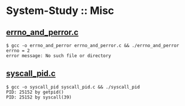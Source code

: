 # System-Study :: Misc

## [errno_and_perror.c](./errno_and_perror.c)
```
$ gcc -o errno_and_perror errno_and_perror.c && ./errno_and_perror  
errno = 2
error message: No such file or directory
```


## [syscall_pid.c](./syscall_pid.c)
```
$ gcc -o syscall_pid syscall_pid.c && ./syscall_pid
PID: 25152 by getpid()
PID: 25152 by syscall(39)
```

